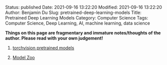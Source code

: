 Status: published
Date: 2021-09-16 13:22:20
Modified: 2021-09-16 13:22:20
Author: Benjamin Du
Slug: pretrained-deep-learning-models
Title: Pretrained Deep Learning Models
Category: Computer Science
Tags: Computer Science, Deep Learning, AI, machine learning, data science

**Things on this page are fragmentary and immature notes/thoughts of the author. Please read with your own judgement!**

1. [torchvision pretrained models](https://pytorch.org/vision/stable/models.html)

2. [Model Zoo](https://modelzoo.co/)

